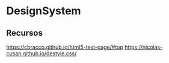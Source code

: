 # DesignSystem

## Recursos

https://cbracco.github.io/html5-test-page/#top
https://nicolas-cusan.github.io/destyle.css/